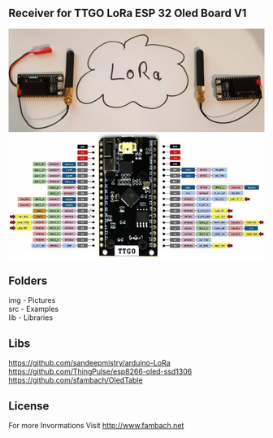 ## Receiver for TTGO LoRa ESP 32 Oled Board V1
<img src="img/20210125_180431.jpg" /><br>
<img src="img/TTGO-LoRa-Board-Pinout.jpg" />
<br>
## Folders

img - Pictures <br>
src - Examples <br>
lib - Libraries <br>

## Libs
https://github.com/sandeepmistry/arduino-LoRa <br>
https://github.com/ThingPulse/esp8266-oled-ssd1306<br>
https://github.com/sfambach/OledTable


## License 
For more Invormations Visit http://www.fambach.net
